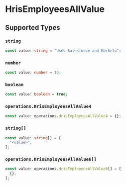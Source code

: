 # HrisEmployeesAllValue


## Supported Types

### `string`

```typescript
const value: string = "Uses Salesforce and Marketo";
```

### `number`

```typescript
const value: number = 10;
```

### `boolean`

```typescript
const value: boolean = true;
```

### `operations.HrisEmployeesAllValue4`

```typescript
const value: operations.HrisEmployeesAllValue4 = {};
```

### `string[]`

```typescript
const value: string[] = [
  "<value>",
];
```

### `operations.HrisEmployeesAllValue6[]`

```typescript
const value: operations.HrisEmployeesAllValue6[] = [
  {},
];
```

